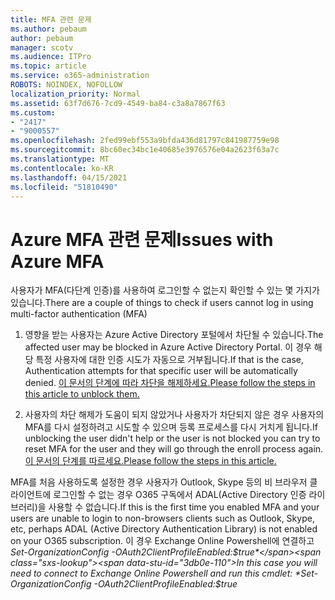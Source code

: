 ```yaml
---
title: MFA 관련 문제
ms.author: pebaum
author: pebaum
manager: scotv
ms.audience: ITPro
ms.topic: article
ms.service: o365-administration
ROBOTS: NOINDEX, NOFOLLOW
localization_priority: Normal
ms.assetid: 63f7d676-7cd9-4549-ba84-c3a8a7867f63
ms.custom:
- "2417"
- "9000557"
ms.openlocfilehash: 2fed99ebf553a9bfda436d81797c841987759e98
ms.sourcegitcommit: 8bc60ec34bc1e40685e3976576e04a2623f63a7c
ms.translationtype: MT
ms.contentlocale: ko-KR
ms.lasthandoff: 04/15/2021
ms.locfileid: "51810490"
---
```

# <a name="issues-with-azure-mfa"></a><span data-ttu-id="3db0e-102">Azure MFA 관련 문제</span><span class="sxs-lookup"><span data-stu-id="3db0e-102">Issues with Azure MFA</span></span>
<span data-ttu-id="3db0e-103">사용자가 MFA(다단계 인증)를 사용하여 로그인할 수 없는지 확인할 수 있는 몇 가지가 있습니다.</span><span class="sxs-lookup"><span data-stu-id="3db0e-103">There are a couple of things to check if users cannot log in using multi-factor authentication (MFA)</span></span>

1. <span data-ttu-id="3db0e-104">영향을 받는 사용자는 Azure Active Directory 포털에서 차단될 수 있습니다.</span><span class="sxs-lookup"><span data-stu-id="3db0e-104">The affected user may be blocked in Azure Active Directory Portal.</span></span> <span data-ttu-id="3db0e-105">이 경우 해당 특정 사용자에 대한 인증 시도가 자동으로 거부됩니다.</span><span class="sxs-lookup"><span data-stu-id="3db0e-105">If that is the case, Authentication attempts for that specific user will be automatically denied.</span></span> [<span data-ttu-id="3db0e-106">이 문서의 단계에 따라 차단을 해제하세요.</span><span class="sxs-lookup"><span data-stu-id="3db0e-106">Please follow the steps in this article to unblock them.</span></span>](https://docs.microsoft.com/azure/active-directory/authentication/howto-mfa-mfasettings#block-and-unblock-users)

2. <span data-ttu-id="3db0e-107">사용자의 차단 해제가 도움이 되지 않았거나 사용자가 차단되지 않은 경우 사용자의 MFA를 다시 설정하려고 시도할 수 있으며 등록 프로세스를 다시 거치게 됩니다.</span><span class="sxs-lookup"><span data-stu-id="3db0e-107">If unblocking the user didn't help or the user is not blocked you can try to reset MFA for the user and they will go through the enroll process again.</span></span> [<span data-ttu-id="3db0e-108">이 문서의 단계를 따르세요.</span><span class="sxs-lookup"><span data-stu-id="3db0e-108">Please follow the steps in this article.</span></span>](https://docs.microsoft.com/azure/active-directory/authentication/howto-mfa-userdevicesettings#require-users-to-provide-contact-methods-again)

<span data-ttu-id="3db0e-109">MFA를 처음 사용하도록 설정한 경우 사용자가 Outlook, Skype 등의 비 브라우저 클라이언트에 로그인할 수 없는 경우 O365 구독에서 ADAL(Active Directory 인증 라이브러리)을 사용할 수 없습니다.</span><span class="sxs-lookup"><span data-stu-id="3db0e-109">If this is the first time you enabled MFA and your users are unable to login to non-browsers clients such as Outlook, Skype, etc, perhaps ADAL (Active Directory Authentication Library) is not enabled on your O365 subscription.</span></span> <span data-ttu-id="3db0e-110">이 경우 Exchange Online Powershell에 연결하고  *Set-OrganizationConfig -OAuth2ClientProfileEnabled:$true*</span><span class="sxs-lookup"><span data-stu-id="3db0e-110">In this case you will need to connect to Exchange Online Powershell and run this cmdlet:  *Set-OrganizationConfig -OAuth2ClientProfileEnabled:$true*</span></span>